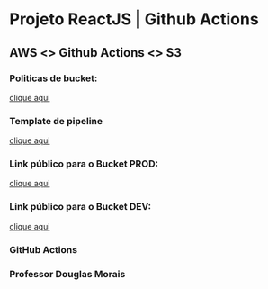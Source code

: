 # Projeto ReactJS | Github Actions
## AWS <> Github Actions <> S3

### Politicas de bucket:
[clique aqui](bucket.json)

### Template de pipeline
[clique aqui](template.yml)

### Link público para o Bucket PROD:
[clique aqui](http://hc-react-aws-prod.s3-website-us-east-1.amazonaws.com/)

### Link público para o Bucket DEV:
[clique aqui](http://hc-react-aws-dev.s3-website-us-east-1.amazonaws.com/)


### GitHub Actions


### Professor Douglas Morais